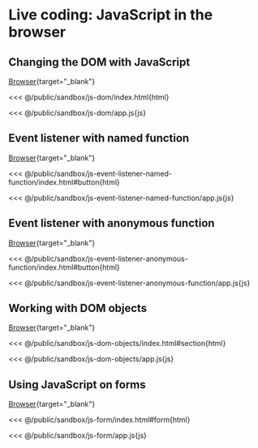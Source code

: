 # Live coding: JavaScript in the browser

## Changing the DOM with JavaScript

[Browser](/sandbox/js-dom/index.html){target="_blank"}

<<< @/public/sandbox/js-dom/index.html{html}

<<< @/public/sandbox/js-dom/app.js{js}

## Event listener with named function

[Browser](/sandbox/js-event-listener-named-function/index.html){target="_blank"}

<<< @/public/sandbox/js-event-listener-named-function/index.html#button{html}

<<< @/public/sandbox/js-event-listener-named-function/app.js{js}

## Event listener with anonymous function

[Browser](/sandbox/js-event-listener-anonymous-function/index.html){target="_blank"}

<<< @/public/sandbox/js-event-listener-anonymous-function/index.html#button{html}

<<< @/public/sandbox/js-event-listener-anonymous-function/app.js{js}

## Working with DOM objects

[Browser](/sandbox/js-dom-objects/index.html){target="_blank"}

<<< @/public/sandbox/js-dom-objects/index.html#section{html}

<<< @/public/sandbox/js-dom-objects/app.js{js}

## Using JavaScript on forms

[Browser](/sandbox/js-form/index.html){target="_blank"}

<<< @/public/sandbox/js-form/index.html#form{html}

<<< @/public/sandbox/js-form/app.js{js}
